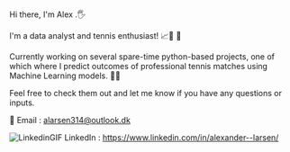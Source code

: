 Hi there, I'm Alex .🖐 

I'm a data analyst and tennis enthusiast!  📈🔢 🎾

Currently working on several spare-time python-based projects, one of which where I predict outcomes of professional tennis matches using Machine Learning models. 🤖🧠

Feel free to check them out and let me know if you have any questions or inputs. 

📧 Email : alarsen314@outlook.dk 

![LinkedinGIF](https://github.com/Alla977/Alla977/assets/154747610/84995291-2f05-442b-bebb-5eef58af73aa) LinkedIn : https://www.linkedin.com/in/alexander--larsen/ 


